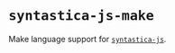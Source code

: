 # `syntastica-js-make`

Make language support for [`syntastica-js`](https://www.npmjs.com/package/@syntastica/core).
